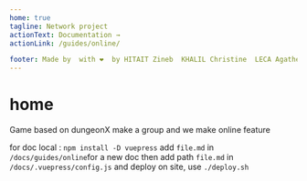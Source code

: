 ```yaml
---
home: true
tagline: Network project
actionText: Documentation →
actionLink: /guides/online/

footer: Made by  with ❤️  by HITAIT Zineb  KHALIL Christine  LECA Agathe  LÉVESQUE Lucas  PORCHET Valentin  ZOUAOUI Sofiane
---
```



# home

Game based on dungeonX make a group and we make online feature

for doc local : `npm install -D vuepress`
add `file.md` in `/docs/guides/online`for a new doc
then add path `file.md` in `/docs/.vuepress/config.js`
and deploy on site, use `./deploy.sh`

